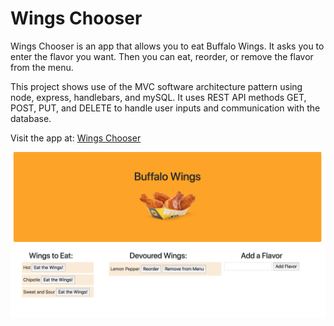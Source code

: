 # Wings Chooser

Wings Chooser is an app that allows you to eat Buffalo Wings. It asks you to enter the flavor you want. Then you can eat, reorder, or remove the flavor from the menu.

This project shows use of the MVC software architecture pattern using node, express, handlebars, and mySQL. It uses REST API methods GET, POST, PUT, and DELETE to handle user inputs and communication with the database.

Visit the app at: [Wings Chooser](https://lit-shore-57043.herokuapp.com/)

![Wings Chooser](./public/assets/img/wings-chooser.png "wings-chooser")